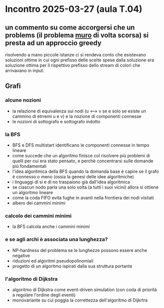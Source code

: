 # Incontro 2025-03-27 (aula T.04)

## un commento su come accorgersi che un problems (il problema [muro](training.olinfo.it/task/terry/muro) di volta scorsa) si presta ad un approccio greedy

risolvendo a mano piccole istanze ci si rendeva conto che esistevano soluzioni ottime in cui ogni prefisso delle scelte spese dalla soluzione era soluzione ottima per il rispettivo prefisso dello stream di colori che arrivavano in input.  

## Grafi

### alcune nozioni
- la relazione di equivalenza sui nodi (u <--> v se e solo se esiste un cammino di etrremi u e v) e la nozione di componenti connesse
- le nozioni di sottografo e sottografo indotto

### la BFS

- BFS e DFS multistart identificano le componenti connesse in tempo lineare
- come succede che un algoritmo finisce col risolvere più problemi di quelli per cui era stato pensato, e perchè concentrarsi sulle domande più fondamentali
- l'idea algoritmica della BFS quando la domanda base è capire se il grafo è connesso o meno (ossia la genesi delle idee algoritmiche)
- i linguaggi di si e di no traspaiono già dall'idea algoritmica
- se ciascun nodo parla una solo volta (a tutti i suoi vicini) allora si ottiene un algoritmo lineare
- come la coda FIFO evita fughe in avanti nella frontiera dei nodi visitati 
- albero dei cammini minimi

### calcolo dei cammini minimi
- la BFS calcola anche i cammini minimi

### e se agli archi è associata una lunghezza?

- NP-hardness del problema se le lunghezze possono essere anche negative
- riduzioni ed algoritmi pseudopolinomiali
- progetto di un algoritmo ispirati dalla sua struttura portante

### l'algoritmo di Dijkstra

- algoritmo di Dijkstra come event-driven simulation (con coda di priorità a regolare l'ordine degli eventi)
- monovariante su cui poggia la correttezza dell'algoritmo di Dijkrtra

